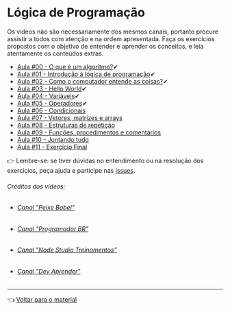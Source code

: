 # Lógica de Programação

Os vídeos não são necessariamente dos mesmos canais, portanto procure assistir a todos com atenção e na ordem apresentada. Faça os exercícios propostos com o objetivo de entender e aprender os conceitos, e leia atentamente os conteúdos extras.

- [Aula #00 - O que é um algoritmo?](aula00/aula.md)✔
- [Aula #01 - Introdução à lógica de programação](aula01/aula.md)✔
- [Aula #02 - Como o computador entende as coisas?](aula02/aula.md)✔
- [Aula #03 - Hello World](aula03/aula.md)✔
- [Aula #04 - Variáveis](aula04/aula.md)✔
- [Aula #05 - Operadores](aula05/aula.md)✔
- [Aula #06 - Condicionais](aula06/aula.md)
- [Aula #07 - Vetores, matrizes e arrays](aula07/aula.md)
- [Aula #08 - Estruturas de repetição](aula08/aula.md)
- [Aula #09 - Funções, procedimentos e comentários](aula09/aula.md)
- [Aula #10 - Juntando tudo](aula10/aula.md)
- [Aula #11 - Exercício Final](aula11/aula.md)

👉 Lembre-se: se tiver dúvidas no entendimento ou na resolução dos exercícios, peça ajuda e participe nas [issues](https://github.com/cwi-reset/edicao-04-level-1/issues/1).

###### _Créditos dos vídeos:_
 - ###### [Canal "Peixe Babel"](https://www.youtube.com/channel/UCqB90BBr6eNRaJl-kl30Xxw)
 - ###### [Canal "Programador BR"](https://www.youtube.com/channel/UCrdgeUeCll2QKmqmihIgKBQ) 
 - ###### [Canal "Node Studio Treinamentos"](https://www.youtube.com/channel/UCZZ0NTtOgsLIT4Skr6GUpAw)
 - ###### [Canal "Dev Aprender"](https://www.youtube.com/channel/UCm63tB8wsKOVvxoU4iMpS2A)
  
---

👈 [Voltar para o material](../material.md)
